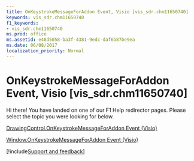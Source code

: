 ```yaml
---
title: OnKeystrokeMessageForAddon Event, Visio [vis_sdr.chm11650740]
keywords: vis_sdr.chm11650740
f1_keywords:
- vis_sdr.chm11650740
ms.prod: office
ms.assetid: e48d5058-ba3f-4381-9edc-daf6b87be9ea
ms.date: 06/08/2017
localization_priority: Normal
---
```



# OnKeystrokeMessageForAddon Event, Visio [vis_sdr.chm11650740]

Hi there! You have landed on one of our F1 Help redirector pages. Please select the topic you were looking for below.

[DrawingControl.OnKeystrokeMessageForAddon Event (Visio)](https://msdn.microsoft.com/library/84847fcb-0cb1-cade-38fb-20c01b1262df%28Office.15%29.aspx)

[Window.OnKeystrokeMessageForAddon Event (Visio)](https://msdn.microsoft.com/library/88f72b93-6ec3-2fd1-cc78-c18f82f1b13d%28Office.15%29.aspx)

[!include[Support and feedback](~/includes/feedback-boilerplate.md)]
